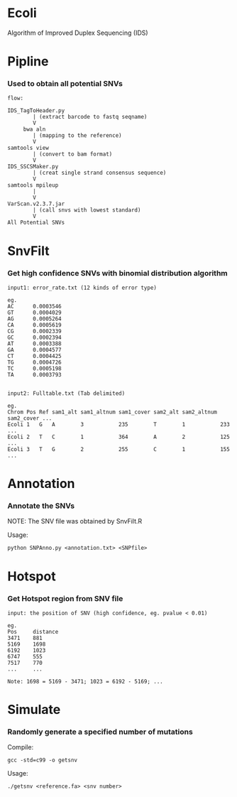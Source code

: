 # Ecoli
Algorithm of Improved Duplex Sequencing (IDS)

Pipline
====================
### Used to obtain all potential SNVs

    flow:

    IDS_TagToHeader.py
            | (extract barcode to fastq seqname)
            V
         bwa aln
            | (mapping to the reference)
            V
    samtools view
            | (convert to bam format)
            V
    IDS_SSCSMaker.py
            | (creat single strand consensus sequence)
            V
    samtools mpileup
            |
            V
    VarScan.v2.3.7.jar
            | (call snvs with lowest standard)
            V
    All Potential SNVs


SnvFilt
====================
### Get high confidence SNVs with binomial distribution algorithm

    input1: error_rate.txt (12 kinds of error type)

    eg.
    AC      0.0003546
    GT      0.0004029
    AG      0.0005264
    CA      0.0005619
    CG      0.0002339
    GC      0.0002394
    AT      0.0003388
    GA      0.0004577
    CT      0.0004425
    TG      0.0004726
    TC      0.0005198
    TA      0.0003793


    input2: Fulltable.txt (Tab delimited)

    eg.
    Chrom Pos Ref sam1_alt sam1_altnum sam1_cover sam2_alt sam2_altnum sam2_cover ...
    Ecoli 1   G   A        3           235        T        1           233        ...
    Ecoli 2   T   C        1           364        A        2           125        ...
    Ecoli 3   T   G        2           255        C        1           155        ...


Annotation
======================
### Annotate the SNVs

NOTE: The SNV file was obtained by SnvFilt.R

Usage:
    
    python SNPAnno.py <annotation.txt> <SNPfile>


Hotspot
======================
### Get Hotspot region from SNV file

    input: the position of SNV (high confidence, eg. pvalue < 0.01)

    eg.
    Pos     distance
    3471    881
    5169    1698
    6192    1023
    6747    555
    7517    770
    ...     ...

    Note: 1698 = 5169 - 3471; 1023 = 6192 - 5169; ...

Simulate
=======================
### Randomly generate a specified number of mutations

Compile:
    
    gcc -std=c99 -o getsnv

Usage:
    
    ./getsnv <reference.fa> <snv number>


